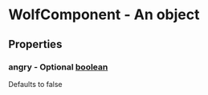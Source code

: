 

# WolfComponent - An object



## Properties



### angry - Optional [boolean](boolean)



Defaults to false

